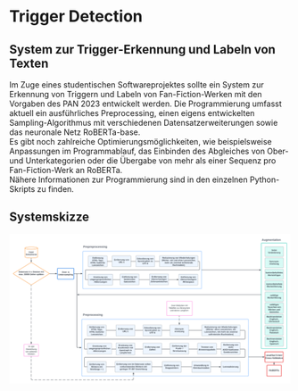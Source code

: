# Trigger Detection
## System zur Trigger-Erkennung und Labeln von Texten

Im Zuge eines studentischen Softwareprojektes sollte ein System zur Erkennung von Triggern und Labeln von Fan-Fiction-Werken mit den Vorgaben des PAN 2023 entwickelt werden. Die Programmierung umfasst aktuell ein ausführliches Preprocessing, einen eigens entwickelten Sampling-Algorithmus mit verschiedenen Datensatzerweiterungen sowie das neuronale Netz RoBERTa-base. 
<br />Es gibt noch zahlreiche Optimierungsmöglichkeiten, wie beispielsweise Anpassungen im Programmablauf, das Einbinden des Abgleiches von Ober- und Unterkategorien oder die Übergabe von mehr als einer Sequenz pro Fan-Fiction-Werk an RoBERTa. 
<br />Nähere Informationen zur Programmierung sind in den einzelnen Python-Skripts zu finden.
<br />
## Systemskizze
![system-sketch](Systemskizze.png)
